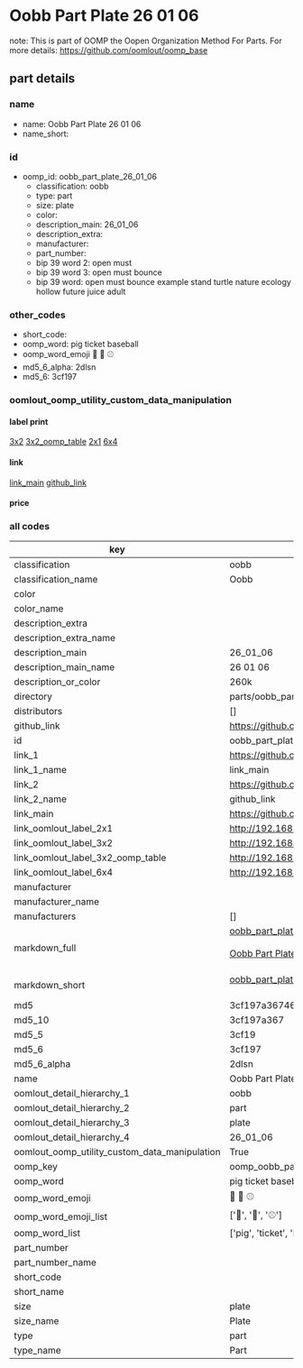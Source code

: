 # Oobb Part Plate 26 01 06  

note: This is part of OOMP the Oopen Organization Method For Parts. For more details: https://github.com/oomlout/oomp_base

##  part details





### name
* name: Oobb Part Plate 26 01 06
* name_short: 
### id
* oomp_id: oobb_part_plate_26_01_06
  * classification: oobb
  * type: part
  * size: plate
  * color: 
  * description_main: 26_01_06
  * description_extra: 
  * manufacturer: 
  * part_number: 
  * bip 39 word 2: open must
  * bip 39 word 3: open must bounce
  * bip 39 word: open must bounce example stand turtle nature ecology hollow future juice adult

### other_codes
* short_code: 
* oomp_word: pig ticket baseball
* oomp_word_emoji :pig: :ticket: :baseball:
* md5_6_alpha: 2dlsn
* md5_6: 3cf197






### oomlout_oomp_utility_custom_data_manipulation
#### label print
[3x2](http://192.168.1.245:1112/?label=oomp%202dlsn)
[3x2_oomp_table](http://192.168.1.107:1112/?label=oomp%202dlsn)
[2x1](http://192.168.1.242:1112/?label=oomp%202dlsn)
[6x4](http://192.168.1.55:1112/?label=oomp%202dlsn)    

#### link

[link_main](https://github.com/oomlout/oomlout_oomp_current_version_messy/tree/main/parts/oobb_part_plate_26_01_06) [github_link](https://github.com/oomlout/oomlout_oomp_part_src/tree/main/parts/oobb_part_plate_26_01_06)                             

#### price







### all codes 
| key | value |  
| --- | --- |  
| classification | oobb |  
| classification_name | Oobb |  
| color |  |  
| color_name |  |  
| description_extra |  |  
| description_extra_name |  |  
| description_main | 26_01_06 |  
| description_main_name | 26 01 06 |  
| description_or_color | 260k |  
| directory | parts/oobb_part_plate_26_01_06 |  
| distributors | [] |  
| github_link | https://github.com/oomlout/oomlout_oomp_part_src/tree/main/parts/oobb_part_plate_26_01_06 |  
| id | oobb_part_plate_26_01_06 |  
| link_1 | https://github.com/oomlout/oomlout_oomp_current_version_messy/tree/main/parts/oobb_part_plate_26_01_06 |  
| link_1_name | link_main |  
| link_2 | https://github.com/oomlout/oomlout_oomp_part_src/tree/main/parts/oobb_part_plate_26_01_06 |  
| link_2_name | github_link |  
| link_main | https://github.com/oomlout/oomlout_oomp_current_version_messy/tree/main/parts/oobb_part_plate_26_01_06 |  
| link_oomlout_label_2x1 | http://192.168.1.242:1112/?label=oomp%202dlsn |  
| link_oomlout_label_3x2 | http://192.168.1.245:1112/?label=oomp%202dlsn |  
| link_oomlout_label_3x2_oomp_table | http://192.168.1.107:1112/?label=oomp%202dlsn |  
| link_oomlout_label_6x4 | http://192.168.1.55:1112/?label=oomp%202dlsn |  
| manufacturer |  |  
| manufacturer_name |  |  
| manufacturers | [] |  
| markdown_full | [oobb_part_plate_26_01_06](https://github.com/oomlout/oomlout_oomp_current_version_messy/tree/main/parts/oobb_part_plate_26_01_06)<br>[](https://github.com/oomlout/oomlout_oomp_current_version_messy/tree/main/parts/oobb_part_plate_26_01_06)<br>[Oobb Part Plate 26 01 06](https://github.com/oomlout/oomlout_oomp_current_version_messy/tree/main/parts/oobb_part_plate_26_01_06)<br><br> |  
| markdown_short | [oobb_part_plate_26_01_06](https://github.com/oomlout/oomlout_oomp_current_version_messy/tree/main/parts/oobb_part_plate_26_01_06)<br><br> |  
| md5 | 3cf197a36746126fabea44e634e484d9 |  
| md5_10 | 3cf197a367 |  
| md5_5 | 3cf19 |  
| md5_6 | 3cf197 |  
| md5_6_alpha | 2dlsn |  
| name | Oobb Part Plate 26 01 06 |  
| oomlout_detail_hierarchy_1 | oobb |  
| oomlout_detail_hierarchy_2 | part |  
| oomlout_detail_hierarchy_3 | plate |  
| oomlout_detail_hierarchy_4 | 26_01_06 |  
| oomlout_oomp_utility_custom_data_manipulation | True |  
| oomp_key | oomp_oobb_part_plate_26_01_06 |  
| oomp_word | pig ticket baseball |  
| oomp_word_emoji | :pig: :ticket: :baseball: |  
| oomp_word_emoji_list | [':pig:', ':ticket:', ':baseball:'] |  
| oomp_word_list | ['pig', 'ticket', 'baseball'] |  
| part_number |  |  
| part_number_name |  |  
| short_code |  |  
| short_name |  |  
| size | plate |  
| size_name | Plate |  
| type | part |  
| type_name | Part |  
